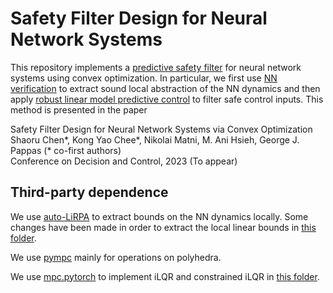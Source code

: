 # Safety Filter Design for Neural Network Systems 
This repository implements a [predictive safety filter](https://www.sciencedirect.com/science/article/abs/pii/S0005109821001175) for neural network systems using convex optimization. In particular, we first use [NN verification](https://github.com/Verified-Intelligence/auto_LiRPA) to extract sound local abstraction of the NN dynamics and then apply [robust linear model predictive control](https://github.com/ShaoruChen/Polytopic-SLSMPC) to filter safe control inputs. This method is presented in the paper 

Safety Filter Design for Neural Network Systems via Convex Optimization\
Shaoru Chen*, Kong Yao Chee*, Nikolai Matni, M. Ani Hsieh, George J. Pappas (* co-first authors)\
Conference on Decision and Control, 2023 (To appear)

## Third-party dependence
We use [auto-LiRPA](https://github.com/Verified-Intelligence/auto_LiRPA) to extract bounds on the NN dynamics locally. Some changes have been made in order to extract the local linear bounds in [this folder](https://github.com/ShaoruChen/NN-System-PSF/tree/main/source/auto_LiRPA). 

We use [pympc](https://github.com/TobiaMarcucci/pympc/tree/master) mainly for operations on polyhedra.

We use [mpc.pytorch](https://github.com/locuslab/mpc.pytorch/tree/master) to implement iLQR and constrained iLQR in [this folder](https://github.com/ShaoruChen/NN-System-PSF/tree/main/source/ilqr).
